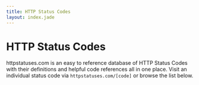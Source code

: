 ```yaml
---
title: HTTP Status Codes
layout: index.jade
---
```


# HTTP Status Codes

httpstatuses.com is an easy to reference database of HTTP Status Codes with their definitions and helpful code references all in one place. Visit an individual status code via `httpstatuses.com/[code]` or browse the list below.
